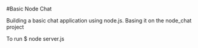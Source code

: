 #Basic Node Chat

Building a basic chat application using node.js. Basing it on the node\_chat project 

To run
$ node server.js
